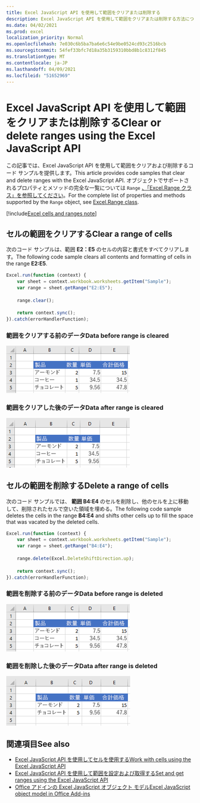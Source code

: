 ```yaml
---
title: Excel JavaScript API を使用して範囲をクリアまたは削除する
description: Excel JavaScript API を使用して範囲をクリアまたは削除する方法について説明します。
ms.date: 04/02/2021
ms.prod: excel
localization_priority: Normal
ms.openlocfilehash: 7e030c6b5ba7ba6e6c54e9be0524cd93c2516bcb
ms.sourcegitcommit: 54fef33bfc7d18a35b3159310bbd8b1c8312f845
ms.translationtype: MT
ms.contentlocale: ja-JP
ms.lasthandoff: 04/09/2021
ms.locfileid: "51652969"
---
```

# <a name="clear-or-delete-ranges-using-the-excel-javascript-api"></a><span data-ttu-id="ed9b3-103">Excel JavaScript API を使用して範囲をクリアまたは削除する</span><span class="sxs-lookup"><span data-stu-id="ed9b3-103">Clear or delete ranges using the Excel JavaScript API</span></span>

<span data-ttu-id="ed9b3-104">この記事では、Excel JavaScript API を使用して範囲をクリアおよび削除するコード サンプルを提供します。</span><span class="sxs-lookup"><span data-stu-id="ed9b3-104">This article provides code samples that clear and delete ranges with the Excel JavaScript API.</span></span> <span data-ttu-id="ed9b3-105">オブジェクトでサポートされるプロパティとメソッドの完全な一覧については `Range` [、「Excel.Range クラス」を参照してください](/javascript/api/excel/excel.range)。</span><span class="sxs-lookup"><span data-stu-id="ed9b3-105">For the complete list of properties and methods supported by the `Range` object, see [Excel.Range class](/javascript/api/excel/excel.range).</span></span>

[!include[Excel cells and ranges note](../includes/note-excel-cells-and-ranges.md)]

## <a name="clear-a-range-of-cells"></a><span data-ttu-id="ed9b3-106">セルの範囲をクリアする</span><span class="sxs-lookup"><span data-stu-id="ed9b3-106">Clear a range of cells</span></span>

<span data-ttu-id="ed9b3-107">次のコード サンプルは、範囲 **E2：E5** のセルの内容と書式をすべてクリアします。</span><span class="sxs-lookup"><span data-stu-id="ed9b3-107">The following code sample clears all contents and formatting of cells in the range **E2:E5**.</span></span>  

```js
Excel.run(function (context) {
    var sheet = context.workbook.worksheets.getItem("Sample");
    var range = sheet.getRange("E2:E5");

    range.clear();

    return context.sync();
}).catch(errorHandlerFunction);
```

### <a name="data-before-range-is-cleared"></a><span data-ttu-id="ed9b3-108">範囲をクリアする前のデータ</span><span class="sxs-lookup"><span data-stu-id="ed9b3-108">Data before range is cleared</span></span>

![範囲をクリアする前の Excel のデータ](../images/excel-ranges-start.png)

### <a name="data-after-range-is-cleared"></a><span data-ttu-id="ed9b3-110">範囲をクリアした後のデータ</span><span class="sxs-lookup"><span data-stu-id="ed9b3-110">Data after range is cleared</span></span>

![範囲をクリアした後の Excel のデータ](../images/excel-ranges-after-clear.png)

## <a name="delete-a-range-of-cells"></a><span data-ttu-id="ed9b3-112">セルの範囲を削除する</span><span class="sxs-lookup"><span data-stu-id="ed9b3-112">Delete a range of cells</span></span>

<span data-ttu-id="ed9b3-113">次のコード サンプルでは、 **範囲 B4:E4** のセルを削除し、他のセルを上に移動して、削除されたセルで空いた領域を埋める。</span><span class="sxs-lookup"><span data-stu-id="ed9b3-113">The following code sample deletes the cells in the range **B4:E4** and shifts other cells up to fill the space that was vacated by the deleted cells.</span></span>

```js
Excel.run(function (context) {
    var sheet = context.workbook.worksheets.getItem("Sample");
    var range = sheet.getRange("B4:E4");

    range.delete(Excel.DeleteShiftDirection.up);

    return context.sync();
}).catch(errorHandlerFunction);
```

### <a name="data-before-range-is-deleted"></a><span data-ttu-id="ed9b3-114">範囲を削除する前のデータ</span><span class="sxs-lookup"><span data-stu-id="ed9b3-114">Data before range is deleted</span></span>

![範囲を削除する前の Excel のデータ](../images/excel-ranges-start.png)

### <a name="data-after-range-is-deleted"></a><span data-ttu-id="ed9b3-116">範囲を削除した後のデータ</span><span class="sxs-lookup"><span data-stu-id="ed9b3-116">Data after range is deleted</span></span>

![範囲を削除した後の Excel のデータ](../images/excel-ranges-after-delete.png)


## <a name="see-also"></a><span data-ttu-id="ed9b3-118">関連項目</span><span class="sxs-lookup"><span data-stu-id="ed9b3-118">See also</span></span>

- [<span data-ttu-id="ed9b3-119">Excel JavaScript API を使用してセルを使用する</span><span class="sxs-lookup"><span data-stu-id="ed9b3-119">Work with cells using the Excel JavaScript API</span></span>](excel-add-ins-cells.md)
- [<span data-ttu-id="ed9b3-120">Excel JavaScript API を使用して範囲を設定および取得する</span><span class="sxs-lookup"><span data-stu-id="ed9b3-120">Set and get ranges using the Excel JavaScript API</span></span>](excel-add-ins-ranges-set-get.md)
- [<span data-ttu-id="ed9b3-121">Office アドインの Excel JavaScript オブジェクト モデル</span><span class="sxs-lookup"><span data-stu-id="ed9b3-121">Excel JavaScript object model in Office Add-ins</span></span>](excel-add-ins-core-concepts.md)
